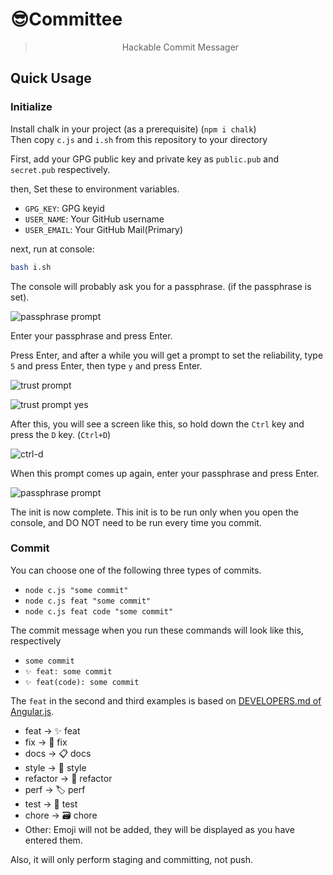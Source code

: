 # 😎Committee
> <div style="text-align: center;">Hackable Commit Messager</div>

## Quick Usage
### Initialize
Install chalk in your project (as a prerequisite) (`npm i chalk`)  
Then copy `c.js` and `i.sh` from this repository to your directory


First, add your GPG public key and private key as `public.pub` and `secret.pub` respectively.

then, Set these to environment variables.

- `GPG_KEY`: GPG keyid
- `USER_NAME`: Your GitHub username 
- `USER_EMAIL`: Your GitHub Mail(Primary)

next, run at console:

```bash
bash i.sh
```

The console will probably ask you for a passphrase. (if the passphrase is set).

![passphrase prompt](https://user-images.githubusercontent.com/67305123/144549978-47489dbf-2853-4c19-ad70-a0eeab41b190.png)

Enter your passphrase and press Enter.

Press Enter, and after a while you will get a prompt to set the reliability, type `5` and press Enter, then type `y` and press Enter.

![trust prompt](https://user-images.githubusercontent.com/67305123/144568795-4f06bd94-2999-421c-b019-5a185b3ea5f2.png)

![trust prompt yes](https://user-images.githubusercontent.com/67305123/144569098-f8165e43-7eb8-4352-b36d-b813c4faf389.png)

After this, you will see a screen like this, so hold down the `Ctrl` key and press the `D` key. (`Ctrl+D`)

![ctrl-d](https://user-images.githubusercontent.com/67305123/144569455-0790aa51-0bc7-4405-963f-b49ad7fb173d.png)

When this prompt comes up again, enter your passphrase and press Enter.

![passphrase prompt](https://user-images.githubusercontent.com/67305123/144549978-47489dbf-2853-4c19-ad70-a0eeab41b190.png)

The init is now complete. This init is to be run only when you open the console, and DO NOT need to be run every time you commit.

### Commit
You can choose one of the following three types of commits.

- `node c.js "some commit"`
- `node c.js feat "some commit"`
- `node c.js feat code "some commit"`

The commit message when you run these commands will look like this, respectively

- `some commit`
- `✨ feat: some commit`
- `✨ feat(code): some commit`

The `feat` in the second and third examples is based on [DEVELOPERS.md of Angular.js](https://github.com/angular/angular.js/blob/master/DEVELOPERS.md#type).

- feat → ✨ feat
- fix → 🐛 fix
- docs → 📋 docs
- style → 🧹 style
- refactor → 🔧 refactor
- perf → 🏷 perf
- test → 🧪 test
- chore → 🗃 chore
- Other: Emoji will not be added, they will be displayed as you have entered them.

Also, it will only perform staging and committing, not push.